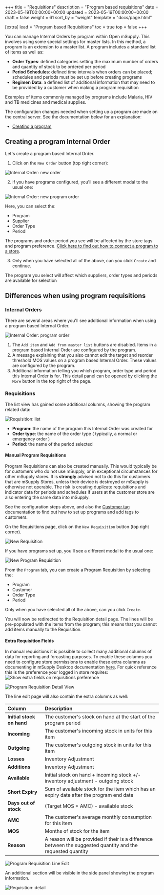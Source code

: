 +++
title = "Requisitions"
description = "Program based requisitions"
date = 2023-05-19T00:00:00+00:00
updated = 2023-05-19T00:00:00+00:00
draft = false
weight = 61
sort_by = "weight"
template = "docs/page.html"

[extra]
lead = "Program based Requisitions"
toc = true
top = false
+++

You can manage Internal Orders by program within Open mSupply. This involves using some special settings for master lists. In this method, a program is an extension to a master list. A program includes a standard list of items as well as:

- **Order Types**: defined categories setting the maximum number of orders and quantity of stock to be ordered per period
- **Period Schedules**: defined time intervals when orders can be placed; schedules and periods must be set up before creating programs
- **Regimen Data**: a defined list of additional information that may need to be provided by a customer when making a program requisition

Examples of items commonly managed by programs include Malaria, HIV and TB medicines and medical supplies.

The configuration changes needed when setting up a program are made on the central server. See the documentation below for an explanation:

- [Creating a program](https://docs.msupply.org.nz/items:programs#creating_a_program)

## Creating a program Internal Order

Let's create a program based Internal Order.

1. Click on the `New Order` button (top right corner):

![Internal Order: new order](/docs/replenishment/images/intord_newreqbutton.png)

2. If you have programs configured, you'll see a different modal to the usual one:

![Internal Order: new program order](/docs/programs/images/new_internal_order.png)

Here, you can select the:

- Program
- Supplier
- Order Type
- Period

The programs and order period you see will be affected by the store tags and program preference. [Click here to find out how to connect a program to a store](https://docs.msupply.org.nz/items:programs#connecting_a_program_to_a_store).

3. Only when you have selected all of the above, can you click `Create` and continue.

<div class="note">The program you select will affect which suppliers, order types and periods are available for selection</div>

## Differences when using program requisitions

### Internal Orders

There are several areas where you'll see additional information when using a program based Internal Order.

![Internal Order: program order](/docs/programs/images/internal_order_detail.png)

1. The `Add item` and `Add from master list` buttons are disabled. Items in a program based Internal Order are configured by the program.
2. A message explaining that you also cannot edit the target and reorder threshold MOS values on a program based Internal Order. These values are configured by the program.
3. Additional information telling you which program, order type and period this Internal Order is for. This detail panel can be opened by clicking the `More` button in the top right of the page.

### Requisitions

The list view has gained some additional columns, showing the program related data:

![Requisition: list](/docs/programs/images/requisition-list.png)

- **Program**: the name of the program this Internal Order was created for
- **Order type**: the name of the order type ( typically, a normal or emergency order )
- **Period**: the name of the period selected

#### Manual Program Requisitions

Program Requisitions can also be created manually. This would typically be for customers who do not use mSupply, or in exceptional circumstances for other mSupply stores. It is **strongly** advised not to do this for customers that are mSupply Stores, unless their device is destroyed or mSupply is otherwise not operable. The risk is creating duplicate requisitions and indicator data for periods and schedules if users at the customer store are also entering the same data into mSupply.

See the configuration steps above, and also the [Customer
tag](https://docs.msupply.org.nz/names:adding_and_editing#tags_tab)
documentation to find out how to set up programs and add tags to customers.

On the Requisitions page, click on the `New Requisition` button (top right
corner).

![New Requisition](/docs/programs/images/add_requisition_button.png)

If you have programs set up, you'll see a different modal to the usual one:

![New Program Requisition](/docs/programs/images/add_program_requisition.png)

From the `Program` tab, you can create a Program Requisition by selecting the:

- Program
- Customer
- Order Type
- Period

Only when you have selected all of the above, can you click `Create`.

You will now be redirected to the Requisition detail page. The lines will be
pre-populated with the items from the program; this means that you cannot add
items manually to the Requisition.

#### Extra Requisition Fields

In manual requisitions it is possible to collect many additional columns of data for reporting and forcasting purposes. To enable these columns you need to configure store permissions to enable these extra columns as documenting in mSupply Desktop documentation [here](https://docs.msupply.org.nz/other_stuff:virtual_stores#preferences_tab). For quick reference this is the preference your logged in store requires:
![Show extra fields on requisitions preference](/docs/distribution/images/show_extra_fields_on_requisitions.png)

![Program Requisition Detail
View](/docs/programs/images/program_requisition_detail_view.gif)

The line edit page will also contain the extra columns as well:

| Column                    | Description                                                                                                  |
| :------------------------ | :----------------------------------------------------------------------------------------------------------- |
| **Initial stock on hand** | The customer's stock on hand at the start of the program period                                              |
| **Incoming**              | The customer's incoming stock in units for this item                                                         |
| **Outgoing**              | The customer's outgoing stock in units for this item                                                         |
| **Losses**                | Inventory Adjustment                                                                                         |
| **Additions**             | Inventory Adjustment                                                                                         |
| **Available**             | Initial stock on hand + incoming stock +/- inventory adjustment - outgoing stock                             |
| **Short Expiry**          | Sum of available stock for the item which has an expiry date after the program end date                      |
| **Days out of stock**     | (Target MOS \* AMC) - available stock                                                                        |
| **AMC**                   | The customer's average monthly consumption for this item                                                     |
| **MOS**                   | Months of stock for the item                                                                                 |
| **Reason**                | A reason will be provided if their is a difference between the suggested quantity and the requested quantity |

![Program Requisition Line
Edit](/docs/programs/images/program_requisition_line_edit.png)

An additional section will be visible in the side panel showing the program
information.

![Requisition: detail](/docs/programs/images/requisition-detail.png)
